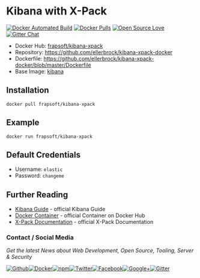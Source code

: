 # Kibana with X-Pack

[![Docker Automated Build](https://img.shields.io/docker/automated/frapsoft/kibana-xpack.svg)](https://hub.docker.com/r/frapsoft/kibana-xpack/) [![Docker Pulls](https://img.shields.io/docker/pulls/frapsoft/kibana-xpack.svg)](https://hub.docker.com/r/frapsoft/kibana-xpack/) [![Open Source Love](https://badges.frapsoft.com/os/v1/open-source.svg)](https://github.com/ellerbrock/open-source-badges/) [![Gitter Chat](https://badges.gitter.im/frapsoft/frapsoft.svg)](https://gitter.im/frapsoft/frapsoft/)

- Docker Hub: [frapsoft/kibana-xpack](https://hub.docker.com/r/frapsoft/kibana-xpack/)
- Repository: <https://github.com/ellerbrock/kibana-xpack-docker>
- Dockerfile: <https://github.com/ellerbrock/kibana-xpack-docker/blob/master/Dockerfile>
- Base Image: [kibana](https://hub.docker.com/_/kibana/)

## Installation

`docker pull frapsoft/kibana-xpack`

## Example

`docker run frapsoft/kibana-xpack`

## Default Credentials

- Username: `elastic`
- Password: `changeme`

## Further Reading

- [Kibana Guide](https://www.elastic.co/guide/en/kibana/current/index.html) - official Kibana Guide
- [Docker Container](https://hub.docker.com/_/kibana/) - official Container on Docker Hub
- [X-Pack Documentation](https://www.elastic.co/guide/en/x-pack/current/index.html) - official X-Pack Documentation

### Contact / Social Media

_Get the latest News about Web Development, Open Source, Tooling, Server & Security_

[![Github](https://github.frapsoft.com/social/github.png)](https://github.com/ellerbrock/)[![Docker](https://github.frapsoft.com/social/docker.png)](https://hub.docker.com/u/frapsoft/)[![npm](https://github.frapsoft.com/social/npm.png)](https://www.npmjs.com/~ellerbrock)[![Twitter](https://github.frapsoft.com/social/twitter.png)](https://twitter.com/frapsoft/)[![Facebook](https://github.frapsoft.com/social/facebook.png)](https://www.facebook.com/frapsoft/)[![Google+](https://github.frapsoft.com/social/google-plus.png)](https://plus.google.com/116540931335841862774)[![Gitter](https://github.frapsoft.com/social/gitter.png)](https://gitter.im/frapsoft/frapsoft/)
